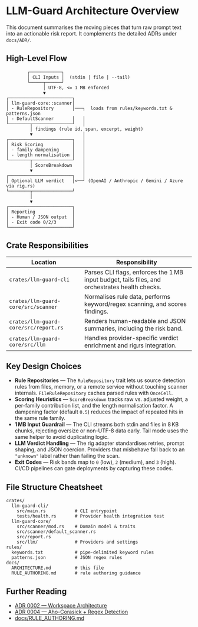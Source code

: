 # LLM-Guard Architecture Overview

This document summarises the moving pieces that turn raw prompt text into an actionable risk report. It complements the detailed ADRs under `docs/ADR/`.

## High-Level Flow

```
        ┌────────────┐
        │ CLI Inputs │  (stdin | file | --tail)
        └─────┬──────┘
              │ UTF-8, <= 1 MB enforced
              ▼
┌────────────────────────┐
│ llm-guard-core::scanner│
│ - RuleRepository       │───┐  loads from rules/keywords.txt & patterns.json
│ - DefaultScanner       │   │
└────────┬───────────────┘   │
         │ findings (rule id, span, excerpt, weight)
         ▼                   │
┌────────────────────────┐   │
│ Risk Scoring           │   │
│ - family dampening     │   │
│ - length normalisation │   │
└────────┬───────────────┘   │
         │ ScoreBreakdown    │
         ▼                   │
┌────────────────────────┐   │
│ Optional LLM verdict   │<──┘ (OpenAI / Anthropic / Gemini / Azure via rig.rs)
└────────┬───────────────┘
         │
         ▼
┌────────────────────────┐
│ Reporting              │
│ - Human / JSON output  │
│ - Exit code 0/2/3      │
└────────────────────────┘
```

## Crate Responsibilities

| Location                              | Responsibility             
|---------------------------------------|-----------------------------------------------------------------------------------------------
| `crates/llm-guard-cli`                | Parses CLI flags, enforces the 1 MB input budget, tails files, and orchestrates health checks.
| `crates/llm-guard-core/src/scanner`   | Normalises rule data, performs keyword/regex scanning, and scores findings.
| `crates/llm-guard-core/src/report.rs` | Renders human-readable and JSON summaries, including the risk band.
| `crates/llm-guard-core/src/llm`       | Handles provider-specific verdict enrichment and rig.rs integration.

## Key Design Choices

- **Rule Repositories** — The `RuleRepository` trait lets us source detection rules from files, memory, or a remote service without touching scanner internals. `FileRuleRepository` caches parsed rules with `OnceCell`.
- **Scoring Heuristics** — `ScoreBreakdown` tracks raw vs. adjusted weight, a per-family contribution list, and the length normalisation factor. A dampening factor (default `0.5`) reduces the impact of repeated hits in the same rule family.
- **1 MB Input Guardrail** — The CLI streams both stdin and files in 8 KB chunks, rejecting oversize or non-UTF-8 data early. Tail mode uses the same helper to avoid duplicating logic.
- **LLM Verdict Handling** — The rig adapter standardises retries, prompt shaping, and JSON coercion. Providers that misbehave fall back to an `"unknown"` label rather than failing the scan.
- **Exit Codes** — Risk bands map to `0` (low), `2` (medium), and `3` (high). CI/CD pipelines can gate deployments by capturing these codes.

## File Structure Cheatsheet

```
crates/
  llm-guard-cli/
    src/main.rs           # CLI entrypoint
    tests/health.rs       # Provider health integration test
  llm-guard-core/
    src/scanner/mod.rs    # Domain model & traits
    src/scanner/default_scanner.rs
    src/report.rs
    src/llm/              # Providers and settings
rules/
  keywords.txt            # pipe-delimited keyword rules
  patterns.json           # JSON regex rules
docs/
  ARCHITECTURE.md         # this file
  RULE_AUTHORING.md       # rule authoring guidance
```

## Further Reading

- [ADR 0002 — Workspace Architecture](./ADR/0002-workspace-architecture.md)
- [ADR 0004 — Aho-Corasick + Regex Detection](./ADR/0004-aho-corasick-regex-detection.md)
- [docs/RULE_AUTHORING.md](./RULE_AUTHORING.md)
